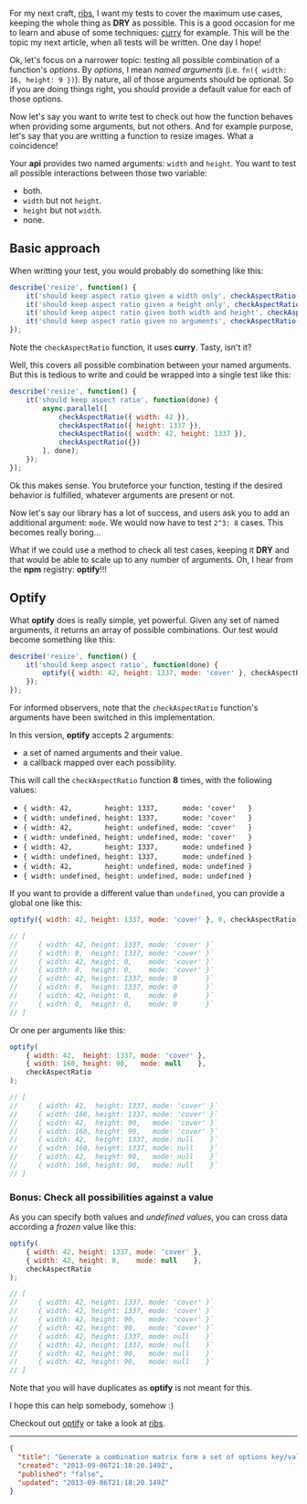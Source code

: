 For my next craft, [ribs], I want my tests to cover the maximum use cases, keeping the whole thing as **DRY** as possible. This is a good occasion for me to learn and abuse of some techniques: [curry] for example. This will be the topic my next article, when all tests will be written. One day I hope!

Ok, let's focus on a narrower topic: testing all possible combination of a function's *options*. By *options*, I mean *named arguments* (i.e. `fn({ width: 16, height: 9 })`). By nature, all of those arguments should be optional. So if you are doing things right, you should provide a default value for each of those options.

Now let's say you want to write test to check out how the function behaves when providing some arguments, but not others. And for example purpose, let's say that you are writting a function to resize images. What a coincidence!

Your **api** provides two named arguments: `width` and `height`. You want to test all possible interactions between those two variable:

 - both.
 - `width` but not `height`.
 - `height` but not `width`.
 - none.

## Basic approach
 
When writting your test, you would probably do something like this:

```javascript
describe('resize', function() {
	it('should keep aspect ratio given a width only', checkAspectRatio({ width: 42 }));
    it('should keep aspect ratio given a height only', checkAspectRatio({ height: 1337 }));
    it('should keep aspect ratio given both width and height', checkAspectRatio({ width: 42, height: 1337 }));
    it('should keep aspect ratio given no arguments', checkAspectRatio({}));
});
```

Note the `checkAspectRatio` function, it uses **curry**. Tasty, isn't it?

Well, this covers all possible combination between your named arguments. But this is tedious to write and could be wrapped into a single test like this:

```javascript
describe('resize', function() {
	it('should keep aspect ratio', function(done) {
    	async.parallel([
        	checkAspectRatio({ width: 42 }),
            checkAspectRatio({ height: 1337 }),
            checkAspectRatio({ width: 42, height: 1337 }),
            checkAspectRatio({})
        ], done);
    });
});
```

Ok this makes sense. You bruteforce your function, testing if the desired behavior is fulfilled, whatever arguments are present or not.

Now let's say our library has a lot of success, and users ask you to add an additional argument: `mode`. We would now have to test `2^3: 8` cases. This becomes really boring...

What if we could use a method to check all test cases, keeping it **DRY** and that would be able to scale up to any number of arguments. Oh, I hear from the **npm** registry: **optify**!!!

## Optify

What **optify** does is really simple, yet powerful. Given any set of named arguments, it returns an array of possible combinations.
Our test would become something like this:

```javascript
describe('resize', function() {
	it('should keep aspect ratio', function(done) {
    	optify({ width: 42, height: 1337, mode: 'cover' }, checkAspectRatio);
    });
});
```

For informed observers, note that the `checkAspectRatio` function's arguments have been switched in this implementation.

In this version, **optify** accepts 2 arguments:

 - a set of named arguments and their value.
 - a callback mapped over each possibility.

This will call the `checkAspectRatio` function **8** times, with the following values:

 - `{ width: 42,        height: 1337,      mode: 'cover'   }`
 - `{ width: undefined, height: 1337,      mode: 'cover'   }`
 - `{ width: 42,        height: undefined, mode: 'cover'   }`
 - `{ width: undefined, height: undefined, mode: 'cover'   }`
 - `{ width: 42,        height: 1337,      mode: undefined }`
 - `{ width: undefined, height: 1337,      mode: undefined }`
 - `{ width: 42,        height: undefined, mode: undefined }`
 - `{ width: undefined, height: undefined, mode: undefined }`

If you want to provide a different value than `undefined`, you can provide a global one like this:

```javascript
optify({ width: 42, height: 1337, mode: 'cover' }, 0, checkAspectRatio);

// [
//     { width: 42, height: 1337, mode: 'cover' }`
//     { width: 0,  height: 1337, mode: 'cover' }`
//     { width: 42, height: 0,    mode: 'cover' }`
//     { width: 0,  height: 0,    mode: 'cover' }`
//     { width: 42, height: 1337, mode: 0       }`
//     { width: 0,  height: 1337, mode: 0       }`
//     { width: 42, height: 0,    mode: 0       }`
//     { width: 0,  height: 0,    mode: 0       }`
// ]
```

Or one per arguments like this:

```javascript
optify(
	{ width: 42,  height: 1337, mode: 'cover' },
    { width: 160, height: 90,   mode: null    },
    checkAspectRatio
);

// [
//     { width: 42,  height: 1337, mode: 'cover' }`
//     { width: 160, height: 1337, mode: 'cover' }`
//     { width: 42,  height: 90,   mode: 'cover' }`
//     { width: 160, height: 90,   mode: 'cover' }`
//     { width: 42,  height: 1337, mode: null    }`
//     { width: 160, height: 1337, mode: null    }`
//     { width: 42,  height: 90,   mode: null    }`
//     { width: 160, height: 90,   mode: null    }`
// ]
```

### Bonus: Check all possibilities against a value

As you can specify both values and *undefined values*, you can cross data according a *frozen* value like this:

```javascript
optify(
	{ width: 42, height: 1337, mode: 'cover' },
    { width: 42, height: 0,    mode: null    },
    checkAspectRatio
);

// [
//     { width: 42, height: 1337, mode: 'cover' }`
//     { width: 42, height: 1337, mode: 'cover' }`
//     { width: 42, height: 90,   mode: 'cover' }`
//     { width: 42, height: 90,   mode: 'cover' }`
//     { width: 42, height: 1337, mode: null    }`
//     { width: 42, height: 1337, mode: null    }`
//     { width: 42, height: 90,   mode: null    }`
//     { width: 42, height: 90,   mode: null    }`
// ]
```

Note that you will have duplicates as **optify** is not meant for this.

I hope this can help somebody, somehow :)

Checkout out [optify] or take a look at [ribs].

[ribs]: https://github.com/ngryman/ribs
[optify]: https://github.com/ngryman/optify
[curry]: http://hughfdjackson.com/javascript/2013/07/06/why-curry-helps

---
```json
{
  "title": "Generate a combination matrix form a set of options key/value pairs",
  "created": "2013-09-06T21:18:20.149Z",
  "published": "false",
  "updated": "2013-09-06T21:18:20.149Z"
}
```
